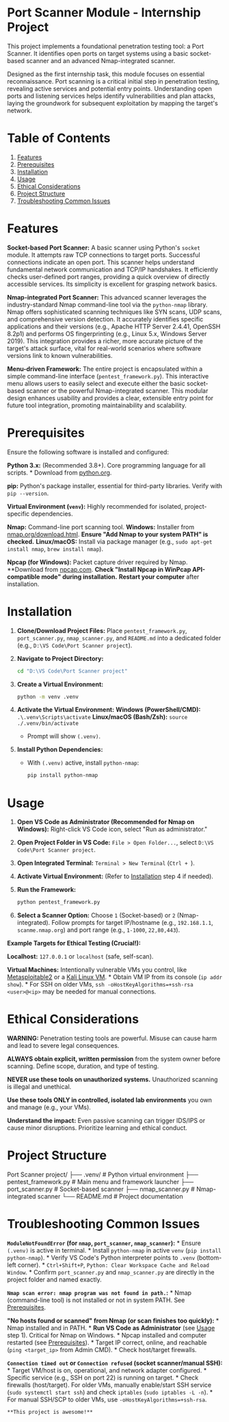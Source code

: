 # Port Scanner Module - Internship Project

This project implements a foundational penetration testing tool: a Port Scanner. It identifies open ports on target systems using a basic socket-based scanner and an advanced Nmap-integrated scanner.

Designed as the first internship task, this module focuses on essential reconnaissance. Port scanning is a critical initial step in penetration testing, revealing active services and potential entry points. Understanding open ports and listening services helps identify vulnerabilities and plan attacks, laying the groundwork for subsequent exploitation by mapping the target's network.

# Table of Contents

1. [Features](#features)
2. [Prerequisites](#prerequisites)
3. [Installation](#installation)
4. [Usage](#usage)
5. [Ethical Considerations](#ethical-considerations)
6. [Project Structure](#project-structure)
7. [Troubleshooting Common Issues](#troubleshooting-common-issues)

# Features

**Socket-based Port Scanner:** A basic scanner using Python's `socket` module. It attempts raw TCP connections to target ports. Successful connections indicate an open port. This scanner helps understand fundamental network communication and TCP/IP handshakes. It efficiently checks user-defined port ranges, providing a quick overview of directly accessible services. Its simplicity is excellent for grasping network basics.

**Nmap-integrated Port Scanner:** This advanced scanner leverages the industry-standard Nmap command-line tool via the `python-nmap` library. Nmap offers sophisticated scanning techniques like SYN scans, UDP scans, and comprehensive version detection. It accurately identifies specific applications and their versions (e.g., Apache HTTP Server 2.4.41, OpenSSH 8.2p1) and performs OS fingerprinting (e.g., Linux 5.x, Windows Server 2019). This integration provides a richer, more accurate picture of the target's attack surface, vital for real-world scenarios where software versions link to known vulnerabilities.

 **Menu-driven Framework:** The entire project is encapsulated within a simple command-line interface (`pentest_framework.py`). This interactive menu allows users to easily select and execute either the basic socket-based scanner or the powerful Nmap-integrated scanner. This modular design enhances usability and provides a clear, extensible entry point for future tool integration, promoting maintainability and scalability.

# Prerequisites

Ensure the following software is installed and configured:

**Python 3.x:** (Recommended 3.8+). Core programming language for all scripts.
    * Download from [python.org](https://www.python.org/downloads/).

**pip:** Python's package installer, essential for third-party libraries. Verify with `pip --version`.

**Virtual Environment (`venv`):** Highly recommended for isolated, project-specific dependencies.

**Nmap:** Command-line port scanning tool.
   **Windows:** Installer from [nmap.org/download.html](https://nmap.org/download.html). **Ensure "Add Nmap to your system PATH" is checked.**
   **Linux/macOS:** Install via package manager (e.g., `sudo apt-get install nmap`, `brew install nmap`).

**Npcap (for Windows):** Packet capture driver required by Nmap.
  **Download from [npcap.com](https://npcap.com/). **Check "Install Npcap in WinPcap API-compatible mode" during installation.**
  **Restart your computer** after installation.

# Installation

1.  **Clone/Download Project Files:** Place `pentest_framework.py`, `port_scanner.py`, `nmap_scanner.py`, and `README.md` into a dedicated folder (e.g., `D:\VS Code\Port Scanner project`).

2.  **Navigate to Project Directory:**
    ```bash
    cd "D:\VS Code\Port Scanner project"
    ```

3.  **Create a Virtual Environment:**
    ```bash
    python -m venv .venv
    ```

4.  **Activate the Virtual Environment:**
     **Windows (PowerShell/CMD):** `.\.venv\Scripts\activate`
     **Linux/macOS (Bash/Zsh):** `source ./.venv/bin/activate`
    * Prompt will show `(.venv)`.

5.  **Install Python Dependencies:**
    * With `(.venv)` active, install `python-nmap`:
        ```bash
        pip install python-nmap
        ```

# Usage

1.  **Open VS Code as Administrator (Recommended for Nmap on Windows):** Right-click VS Code icon, select "Run as administrator."

2.  **Open Project Folder in VS Code:** `File > Open Folder...`, select `D:\VS Code\Port Scanner project`.

3.  **Open Integrated Terminal:** `Terminal > New Terminal` (`Ctrl + `).

4.  **Activate Virtual Environment:** (Refer to [Installation](#installation) step 4 if needed).

5.  **Run the Framework:**
    ```bash
    python pentest_framework.py
    ```

6.  **Select a Scanner Option:** Choose `1` (Socket-based) or `2` (Nmap-integrated). Follow prompts for target IP/hostname (e.g., `192.168.1.1`, `scanme.nmap.org`) and port range (e.g., `1-1000`, `22,80,443`).

**Example Targets for Ethical Testing (Crucial!):**

**Localhost:** `127.0.0.1` or `localhost` (safe, self-scan).

 **Virtual Machines:** Intentionally vulnerable VMs you control, like [Metasploitable2](https://docs.rapid7.com/metasploit/metasploitable-2/) or a [Kali Linux VM](https://www.kali.org/get-kali/).
    * Obtain VM IP from its console (`ip addr show`).
    * For SSH on older VMs, `ssh -oHostKeyAlgorithms=+ssh-rsa <user>@<ip>` may be needed for manual connections.

# Ethical Considerations

**WARNING:** Penetration testing tools are powerful. Misuse can cause harm and lead to severe legal consequences.

 **ALWAYS obtain explicit, written permission** from the system owner before scanning. Define scope, duration, and type of testing.

 **NEVER use these tools on unauthorized systems.** Unauthorized scanning is illegal and unethical.

 **Use these tools ONLY in controlled, isolated lab environments** you own and manage (e.g., your VMs).

 **Understand the impact:** Even passive scanning can trigger IDS/IPS or cause minor disruptions. Prioritize learning and ethical conduct.

# Project Structure
Port Scanner project/
├── .venv/                   # Python virtual environment
├── pentest_framework.py     # Main menu and framework launcher
├── port_scanner.py          # Socket-based scanner
├── nmap_scanner.py          # Nmap-integrated scanner
└── README.md                # Project documentation

# Troubleshooting Common Issues

 **`ModuleNotFoundError` (for `nmap`, `port_scanner`, `nmap_scanner`):**
    * Ensure `(.venv)` is active in terminal.
    * Install `python-nmap` in active `venv` (`pip install python-nmap`).
    * Verify VS Code's Python interpreter points to `.venv` (bottom-left corner).
    * `Ctrl+Shift+P`, `Python: Clear Workspace Cache and Reload Window`.
    * Confirm `port_scanner.py` and `nmap_scanner.py` are directly in the project folder and named exactly.

 **`Nmap scan error: nmap program was not found in path.`:**
    * Nmap (command-line tool) is not installed or not in system PATH. See [Prerequisites](#prerequisites).

 **"No hosts found or scanned" from Nmap (or scan finishes too quickly):**
    * Nmap installed and in PATH.
    * **Run VS Code as Administrator** (see [Usage](#usage) step 1). Critical for Nmap on Windows.
    * Npcap installed and computer restarted (see [Prerequisites](#prerequisites)).
    * Target IP correct, online, and reachable (`ping <target_ip>` from Admin CMD).
    * Check host/target firewalls.

 **`Connection timed out` or `Connection refused` (socket scanner/manual SSH):**
    * Target VM/host is on, operational, and network adapter configured.
    * Specific service (e.g., SSH on port 22) is running on target.
    * Check firewalls (host/target). For older VMs, manually enable/start SSH service (`sudo systemctl start ssh`) and check `iptables` (`sudo iptables -L -n`).
    * For manual SSH/SCP to older VMs, use `-oHostKeyAlgorithms=+ssh-rsa`.

    **This project is awesome!**
